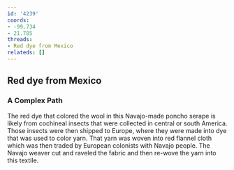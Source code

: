 ```yaml
---
id: '4239'
coords:
- -99.734
- 21.785
threads:
- Red dye from Mexico
relateds: []
---
```


## Red dye from Mexico

### A Complex Path

The red dye that colored the wool in this Navajo-made poncho serape is likely from cochineal insects that were collected in central or south America. Those insects were then shipped to Europe, where they were made into dye that was used to color yarn. That yarn was woven into red flannel cloth which was then traded by European colonists with Navajo people. The Navajo weaver cut and raveled the fabric and then re-wove the yarn into this textile.
